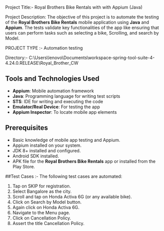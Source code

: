 Project Title:- Royal Brothers Bike Rentals with with Appium (Java)

Project Description: The objective of this project is to automate the testing of the **Royal Brothers Bike Rentals** mobile application
                     using **Java** and **Appium**. The tests validate key functionalities of the app like ensuring that users 
                     can perform tasks such as selecting a bike, Scrolling, and search by Model. 

PROJECT TYPE :- Automation testing

Directory:- C:\Users\lenovo\Documents\workspace-spring-tool-suite-4-4.24.0.RELEASE\Royal_Brother_CW


## Tools and Technologies Used
- **Appium**: Mobile automation framework
- **Java**: Programming language for writing test scripts
- **STS**: IDE for writing and executing the code
- **Emulator/Real Device**: For testing the app
- **Appium Inspector**: To locate mobile app elements

## Prerequisites
- Basic knowledge of mobile app testing and Appium.
- Appium installed on your system.
- JDK 8+ installed and configured.
- Android SDK installed.
- APK file for the **Royal Brothers Bike Rentals** app or installed from the Play Store.

##Test Cases :- The following test cases are automated:

1. Tap on SKIP for registration.
2. Select Bangalore as the city.
3. Scroll and tap on Honda Activa 6G (or any available bike).
4. Click on Search by Model button.
5. Again click on Honda Activa 6G.
6. Navigate to the Menu page.
7. Click on Cancellation Policy.
8. Assert the title Cancellation Policy.
